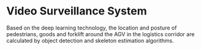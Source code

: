 # Video Surveillance System

Based on the deep learning technology, the location and posture of pedestrians, goods and forklift  around the AGV in the logistics corridor are calculated by object detection and skeleton estimation algorithms.